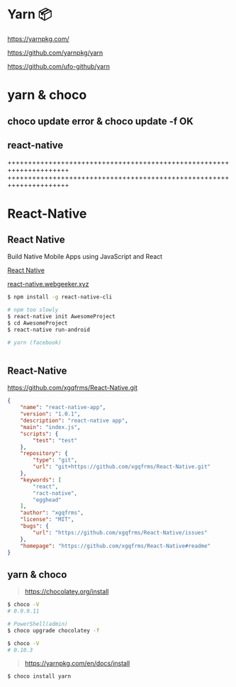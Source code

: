 # Yarn   📦

https://yarnpkg.com/  

https://github.com/yarnpkg/yarn  

https://github.com/ufo-github/yarn









# yarn & choco


## choco update error & choco update -f OK

## react-native

+++++++++++++++++++++++++++++++++++++++++++++++++++++++++++++++++++++
+++++++++++++++++++++++++++++++++++++++++++++++++++++++++++++++++++++

# React-Native


## React Native

Build Native Mobile Apps using JavaScript and React

[React Native](https://facebook.github.io/react-native/)


[react-native.webgeeker.xyz](http://react-native.webgeeker.xyz/docs/getting-started.html)


```sh
$ npm install -g react-native-cli

# npm too slowly
$ react-native init AwesomeProject 
$ cd AwesomeProject
$ react-native run-android

# yarn (facebook)



``` 


## React-Native

https://github.com/xgqfrms/React-Native.git

```json
{
    "name": "react-native-app",
    "version": "1.0.1",
    "description": "react-native app",
    "main": "index.js",
    "scripts": {
        "test": "test"
    },
    "repository": {
        "type": "git",
        "url": "git+https://github.com/xgqfrms/React-Native.git"
    },
    "keywords": [
        "react",
        "ract-native",
        "egghead"
    ],
    "author": "xgqfrms",
    "license": "MIT",
    "bugs": {
        "url": "https://github.com/xgqfrms/React-Native/issues"
    },
    "homepage": "https://github.com/xgqfrms/React-Native#readme"
}
``` 


## yarn & choco

> https://chocolatey.org/install

```sh
$ choco -V
# 0.9.9.11

# PowerShell(admin)
$ choco upgrade chocolatey -f

$ choco -V
# 0.10.3
``` 

> https://yarnpkg.com/en/docs/install

```sh
$ choco install yarn
``` 
